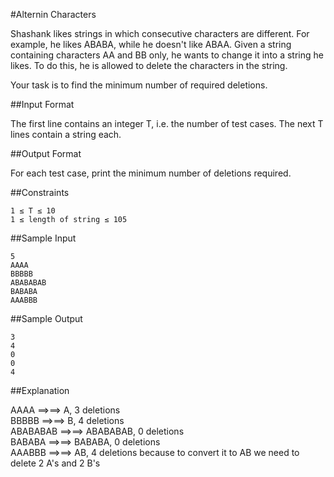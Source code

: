 #Alternin Characters

Shashank likes strings in which consecutive characters are different. For example, he likes ABABA, while he doesn't like ABAA. Given a string containing characters AA and BB only, he wants to change it into a string he likes. To do this, he is allowed to delete the characters in the string.

Your task is to find the minimum number of required deletions.

##Input Format

The first line contains an integer T, i.e. the number of test cases. 
The next T lines contain a string each.

##Output Format

For each test case, print the minimum number of deletions required.

##Constraints
```
1 ≤ T ≤ 10  
1 ≤ length of string ≤ 105  
```

##Sample Input

```
5  
AAAA  
BBBBB  
ABABABAB  
BABABA  
AAABBB  
```

##Sample Output

```
3  
4  
0  
0  
4  
```

##Explanation

AAAA ⟹⟹ A, 3 deletions  
BBBBB ⟹⟹ B, 4 deletions  
ABABABAB ⟹⟹ ABABABAB, 0 deletions  
BABABA ⟹⟹ BABABA, 0 deletions  
AAABBB ⟹⟹ AB, 4 deletions because to convert it to AB we need to delete 2 A's and 2 B's  

